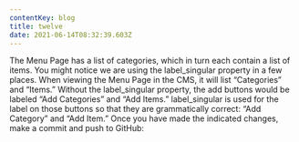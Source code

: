 ```yaml
---
contentKey: blog
title: twelve
date: 2021-06-14T08:32:39.603Z
---
```

The Menu Page has a list of categories, which in turn each contain a list of items.
You might notice we are using the label_singular property in a few places. When 
viewing the Menu Page in the CMS, it will list “Categories” and “Items.” Without the 
label_singular property, the add buttons would be labeled “Add Categories” and 
“Add Items.” label_singular is used for the label on those buttons so that they are 
grammatically correct: “Add Category” and “Add Item.”
Once you have made the indicated changes, make a commit and push to GitHub: